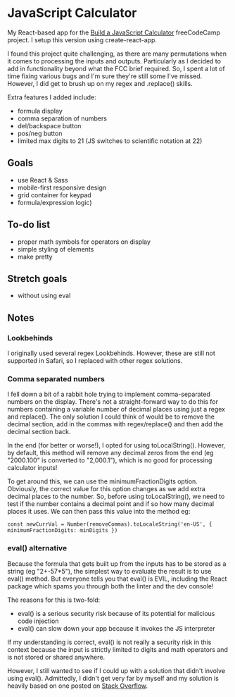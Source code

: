 # JavaScript Calculator

My React-based app for the [Build a JavaScript Calculator](https://www.freecodecamp.org/learn/front-end-libraries/front-end-libraries-projects/build-a-javascript-calculator) freeCodeCamp project. I setup this version using create-react-app.

I found this project quite challenging, as there are many permutations when it comes to processing the inputs and outputs. Particularly as I decided to add in functionality beyond what the FCC brief required. So, I spent a lot of time fixing various bugs and I'm sure they're still some I've missed. However, I did get to brush up on my regex and .replace() skills.

Extra features I added include:

- formula display
- comma separation of numbers
- del/backspace button
- pos/neg button
- limited max digits to 21 (JS switches to scientific notation at 22)

## Goals

- use React & Sass
- mobile-first responsive design
- grid container for keypad
- formula/expression logic)

## To-do list

- proper math symbols for operators on display
- simple styling of elements
- make pretty

## Stretch goals

- without using eval

## Notes

### Lookbehinds

I originally used several regex Lookbehinds. However, these are still not supported in Safari, so I replaced with other regex solutions.

### Comma separated numbers

I fell down a bit of a rabbit hole trying to implement comma-separated numbers on the display. There's not a straight-forward way to do this for numbers containing a variable number of decimal places using just a regex and replace(). The only solution I could think of would be to remove the decimal section, add in the commas with regex/replace() and then add the decimal section back.

In the end (for better or worse!), I opted for using toLocalString(). However, by default, this method will remove any decimal zeros from the end (eg "2000.100" is converted to "2,000.1"), which is no good for processing calculator inputs!

To get around this, we can use the minimumFractionDigits option. Obviously, the correct value for this option changes as we add extra decimal places to the number. So, before using toLocalString(), we need to test if the number contains a decimal point and if so how many decimal places it uses. We can then pass this value into the method eg:

`const newCurrVal = Number(removeCommas).toLocaleString('en-US', { minimumFractionDigits: minDigits })`

### eval() alternative

Because the formula that gets built up from the inputs has to be stored as a string (eg "2+-57\*5"), the simplest way to evaluate the result is to use eval() method. But everyone tells you that eval() is EVIL, including the React package which spams you through both the linter and the dev console!

The reasons for this is two-fold:

- eval() is a serious security risk because of its potential for malicious code injection
- eval() can slow down your app because it invokes the JS interpreter

If my understanding is correct, eval() is not really a security risk in this context because the input is strictly limited to digits and math operators and is not stored or shared anywhere.

However, I still wanted to see if I could up with a solution that didn't involve using eval(). Admittedly, I didn't get very far by myself and my solution is heavily based on one posted on [Stack Overflow](https://stackoverflow.com/a/6482814/8958062).

